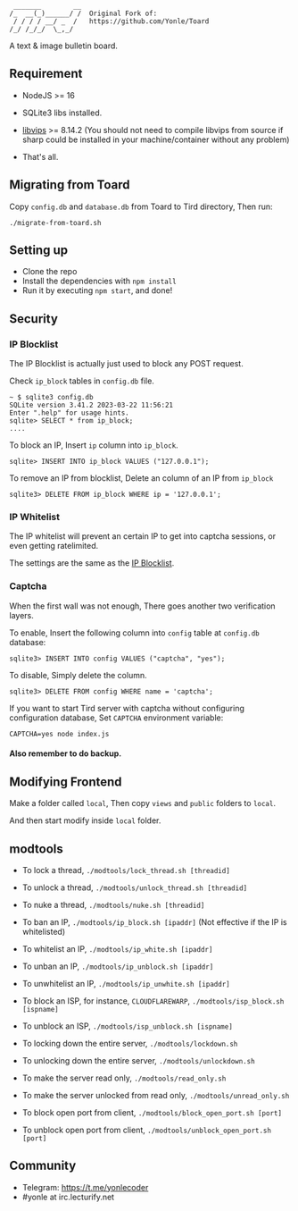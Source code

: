 ```
 _______        __
/_  __(_)______/ /  Original Fork of:
 / / / / __/ _  /   https://github.com/Yonle/Toard
/_/ /_/_/  \_,_/                                     
```

A text & image bulletin board.

## Requirement
- NodeJS >= 16
- SQLite3 libs installed.
- [libvips](https://github.com/libvips/libvips) >= 8.14.2
  (You should not need to compile libvips from source if sharp could be installed in your machine/container without any problem)

- That's all.

## Migrating from Toard
Copy `config.db` and `database.db` from Toard to Tird directory, Then run:
```
./migrate-from-toard.sh
```

## Setting up
* Clone the repo
* Install the dependencies with `npm install`
* Run it by executing `npm start`, and done!

## Security
### IP Blocklist
The IP Blocklist is actually just used to block any POST request.

Check `ip_block` tables in `config.db` file.
```
~ $ sqlite3 config.db
SQLite version 3.41.2 2023-03-22 11:56:21
Enter ".help" for usage hints.
sqlite> SELECT * from ip_block;
....
```

To block an IP, Insert `ip` column into `ip_block`.

```
sqlite> INSERT INTO ip_block VALUES ("127.0.0.1");
```

To remove an IP from blocklist, Delete an column of an IP from `ip_block`
```
sqlite3> DELETE FROM ip_block WHERE ip = '127.0.0.1';
```

### IP Whitelist
The IP whitelist will prevent an certain IP to get into captcha sessions, or even getting ratelimited.

The settings are the same as the [IP Blocklist](#ipblocklists).

### Captcha
When the first wall was not enough, There goes another two verification layers.

To enable, Insert the following column into `config` table at `config.db` database:
```
sqlite3> INSERT INTO config VALUES ("captcha", "yes");
```

To disable, Simply delete the column.
```
sqlite3> DELETE FROM config WHERE name = 'captcha';
```

If you want to start Tird server with captcha without configuring configuration database, Set `CAPTCHA` environment variable:
```
CAPTCHA=yes node index.js
```

#### Also remember to do backup.

## Modifying Frontend
Make a folder called `local`, Then copy `views` and `public` folders to `local`.

And then start modify inside `local` folder.

## modtools

- To lock a thread, `./modtools/lock_thread.sh [threadid]`
- To unlock a thread, `./modtools/unlock_thread.sh [threadid]`
- To nuke a thread, `./modtools/nuke.sh [threadid]`
- To ban an IP, `./modtools/ip_block.sh [ipaddr]` (Not effective if the IP is whitelisted)

- To whitelist an IP, `./modtools/ip_white.sh [ipaddr]`
- To unban an IP, `./modtools/ip_unblock.sh [ipaddr]`
- To unwhitelist an IP, `./modtools/ip_unwhite.sh [ipaddr]`

- To block an ISP, for instance, `CLOUDFLAREWARP`, `./modtools/isp_block.sh [ispname]`
- To unblock an ISP, `./modtools/isp_unblock.sh [ispname]`

- To locking down the entire server, `./modtools/lockdown.sh`
- To unlocking down the entire server, `./modtools/unlockdown.sh`
- To make the server read only, `./modtools/read_only.sh`
- To make the server unlocked from read only, `./modtools/unread_only.sh`

- To block open port from client, `./modtools/block_open_port.sh [port]`
- To unblock open port from client, `./modtools/unblock_open_port.sh [port]`

## Community
* Telegram: https://t.me/yonlecoder
* #yonle at irc.lecturify.net

